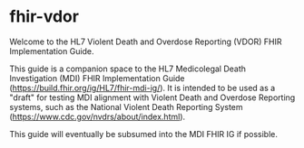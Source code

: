 # fhir-vdor

Welcome to the HL7 Violent Death and Overdose Reporting (VDOR) FHIR Implementation Guide.

This guide is a companion space to the HL7 Medicolegal Death Investigation (MDI) FHIR Implementation Guide (https://build.fhir.org/ig/HL7/fhir-mdi-ig/). It is intended to be used as a "draft" for testing MDI alignment with Violent Death and Overdose Reporting systems, such as the National Violent Death Reporting System (https://www.cdc.gov/nvdrs/about/index.html).

This guide will eventually be subsumed into the MDI FHIR IG if possible.
